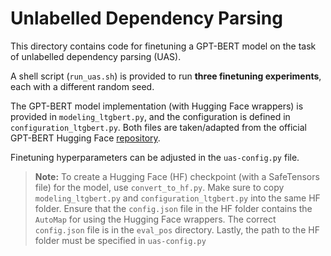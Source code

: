 # Unlabelled Dependency Parsing

This directory contains code for finetuning a GPT-BERT model on the task of unlabelled dependency parsing (UAS).

A shell script (`run_uas.sh`) is provided to run **three finetuning experiments**, each with a different random seed.

The GPT-BERT model implementation (with Hugging Face wrappers) is provided in `modeling_ltgbert.py`, and the configuration is defined in `configuration_ltgbert.py`. Both files are taken/adapted from the official GPT-BERT Hugging Face [repository](https://huggingface.co/ltg/gpt-bert-babylm-base/tree/main).

Finetuning hyperparameters can be adjusted in the `uas-config.py` file.

> **Note:** To create a Hugging Face (HF) checkpoint (with a SafeTensors file) for the model, use `convert_to_hf.py`. Make sure to copy `modeling_ltgbert.py` and `configuration_ltgbert.py` into the same HF folder. Ensure that the `config.json` file in the HF folder contains the `AutoMap` for using the Hugging Face wrappers. The correct `config.json` file is in the `eval_pos` directory. Lastly, the path to the HF folder must be specified in `uas-config.py`
